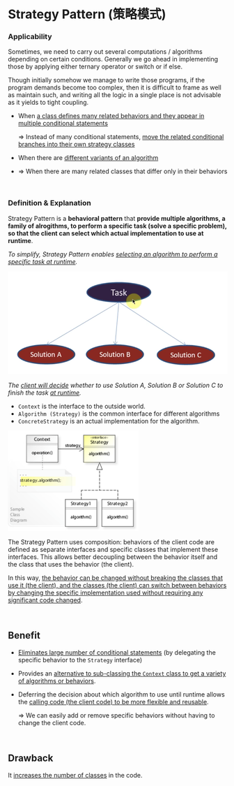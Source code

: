# Strategy Pattern (策略模式)

### Applicability

Sometimes, we need to carry out several computations / algorithms depending on certain conditions. Generally we go ahead in implementing those by applying either ternary operator or switch or if else.

Though initially somehow we manage to write those programs, if the program demands become too complex, then it is difficult to frame as well as maintain such, and writing all the logic in a single place is not advisable as it yields to tight coupling.

* When <u>a class defines many related behaviors and they appear in multiple conditional statements</u>

  => Instead of many conditional statements, <u>move the related conditional branches into their own strategy classes</u>

* When there are <u>different variants of an algorithm</u>
* => When there are many related classes that differ only in their behaviors

<br>

### Definition & Explanation

Strategy Pattern is a **behavioral pattern** that **provide multiple algorithms, a family of alrogithms, to perform a specific task (solve a specific problem), so that the client can select which actual implementation to use at runtime**.

*To simplify, Strategy Pattern enables <u>selecting an algorithm to perform a specific task at runtime</u>.*

<img src="https://github.com/Ziang-Lu/Design-Patterns/blob/master/4-Behavioral%20Patterns/1-Strategy%20Pattern/strategy_pattern_concept.png?raw=true" width="600px">

*The <u>client will decide</u> whether to use Solution A, Solution B or Solution C to finish the task <u>at runtime</u>.*

* `Context` is the interface to the outside world.
* `Algorithm (Strategy)` is the common interface for different algorithms
* `ConcreteStrategy` is an actual implementation for the algorithm.

<img src="https://github.com/Ziang-Lu/Design-Patterns/blob/master/4-Behavioral%20Patterns/1-Strategy%20Pattern/strategy_pattern.png?raw=true" width="300px">

The Strategy Pattern uses composition: behaviors of the client code are defined as separate interfaces and specific classes that implement these interfaces. This allows better decoupling between the behavior itself and the class that uses the behavior (the client).

In this way, <u>the behavior can be changed without breaking the classes that use it (the client), and the classes (the client) can switch between behaviors by changing the specific implementation used without requiring any significant code changed</u>.

<br>

## Benefit

* <u>Eliminates large number of conditional statements</u> (by delegating the specific behavior to the `Strategy` interface)

* Provides an <u>alternative to sub-classing the `Context` class to get a variety of algorithms or behaviors</u>.

* Deferring the decision about which algorithm to use until runtime allows the <u>calling code (the client code) to be more flexible and reusable</u>.

  => We can easily add or remove specific behaviors without having to change the client code.

<br>

## Drawback

It <u>increases the number of classes</u> in the code.

